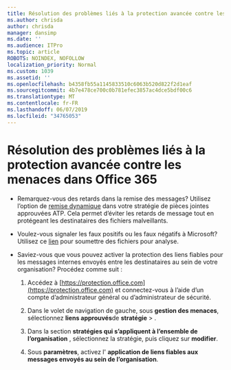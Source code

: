 ```yaml
---
title: Résolution des problèmes liés à la protection avancée contre les menaces dans Office 365
ms.author: chrisda
author: chrisda
manager: dansimp
ms.date: ''
ms.audience: ITPro
ms.topic: article
ROBOTS: NOINDEX, NOFOLLOW
localization_priority: Normal
ms.custom: 1039
ms.assetid: ''
ms.openlocfilehash: b4358fb55a1145833510c6063b520d822f2d1eaf
ms.sourcegitcommit: 4b7e478ce700c0b781efec3857ac4dce5bdf00c6
ms.translationtype: MT
ms.contentlocale: fr-FR
ms.lasthandoff: 06/07/2019
ms.locfileid: "34765053"
---
```

# <a name="troubleshooting-office-365-advanced-threat-protection"></a>Résolution des problèmes liés à la protection avancée contre les menaces dans Office 365

- Remarquez-vous des retards dans la remise des messages? Utilisez l’option de [remise dynamique](https://docs.microsoft.com/office365/securitycompliance/dynamic-delivery-and-previewing) dans votre stratégie de pièces jointes approuvées ATP. Cela permet d’éviter les retards de message tout en protégeant les destinataires des fichiers malveillants.

- Voulez-vous signaler les faux positifs ou les faux négatifs à Microsoft? Utilisez ce [lien](https://www.microsoft.com/wdsi/filesubmission/) pour soumettre des fichiers pour analyse.

- Saviez-vous que vous pouvez activer la protection des liens fiables pour les messages internes envoyés entre les destinataires au sein de votre organisation? Procédez comme suit :

  1. Accédez à [https://protection.office.com](https://protection.office.com) et connectez-vous à l’aide d’un compte d’administrateur général ou d’administrateur de sécurité.

  2. Dans le volet de navigation de gauche, sous **gestion des menaces**, sélectionnez **liens approuvés**de **stratégie** \> .

  3. Dans la section **stratégies qui s’appliquent à l’ensemble de l’organisation** , sélectionnez la stratégie, puis cliquez sur **modifier**.

  4. Sous **paramètres**, activez l' **application de liens fiables aux messages envoyés au sein de l’organisation**.
